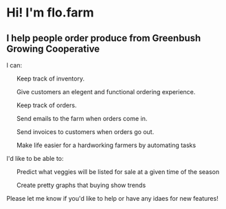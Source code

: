 <h1> Hi! I'm flo.farm </h1>
<h2>
  I help people order produce from Greenbush Growing Cooperative</h1>
</h2>
<p>I can:</p>
<ul>Keep track of inventory.</ul>
<ul>Give customers an elegent and functional ordering experience.</ul>
<ul>Keep track of orders.</ul>
<ul>Send emails to the farm when orders come in. </ul>
<ul>Send invoices to customers when orders go out.</ul>
<ul>Make life easier for a hardworking farmers by automating tasks </ul>

<p>I'd like to be able to: </p>
<ul>Predict what veggies will be listed for sale at a given time of the season</ul>
<ul>Create pretty graphs that buying show trends</ul>

<p>Please let me know if you'd like to help or have any idaes for new features!</p>
